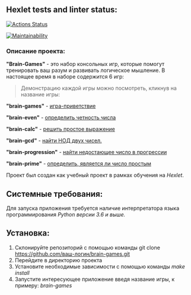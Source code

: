 ## Hexlet tests and linter status:

[![Actions Status](https://github.com/S0ldierBoy/frontend-project-44/workflows/hexlet-check/badge.svg)](https://github.com/S0ldierBoy/frontend-project-44/actions)

[![Maintainability](https://api.codeclimate.com/v1/badges/5d63266a53cfcd408a3b/maintainability)](https://codeclimate.com/github/S0ldierBoy/frontend-project-44/maintainability)

### Описание проекта:

**"Brain-Games"** - это набор консольных игр, которые помогут тренировать ваш разум и развивать логическое мышление. В настоящее время в наборе содержится 6 игр:

> Демонстрацию каждой игры можно посмотреть, кликнув на название игры:

**"brain-games"** - [игра-приветствие](https://asciinema.org/a/r0q5GdySC7bF6lERnv0FqHh1a)

**"brain-even"** - [определить четность числа](https://asciinema.org/a/Zf7rOiT3UitPcaP4rNXcMRZx7)

**"brain-calc"** - [решить простое выражение](https://asciinema.org/a/KjhtkBVZIIGPesWNJ3Djj7EMH)

**"brain-gcd"** - [найти НОД двух чисел.](https://asciinema.org/a/kqU5HLvH1ErbN47GQOH1cZkdZ)

**"brain-progression"** - [найти недостающее число в прогрессии](https://asciinema.org/a/GIyGcf0VFm4Bj4Nhls2EVhPPA)

**"brain-prime"** - [определить, является ли число простым](https://asciinema.org/a/mQyYgIW0aljIP2uzYvF0zwtpo)

Проект был создан как учебный проект в рамках обучения на _Hexlet_.

## Системные требования:

Для запуска приложения требуется наличие интерпретатора языка программирования _Python версии 3.6 и выше._

## Установка:

1. Склонируйте репозиторий с помощью команды git clone https://github.com/ваш-логин/brain-games.git
2. Перейдите в директорию проекта
3. Установите необходимые зависимости с помощью команды _make install_
4. Запустите интересующее приложение введя название игры, к примеру: _brain-games_
